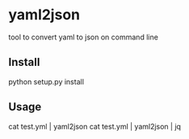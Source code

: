# yaml2json
tool to convert yaml to json on command line

## Install
python setup.py install

## Usage
cat test.yml | yaml2json
cat test.yml | yaml2json | jq
